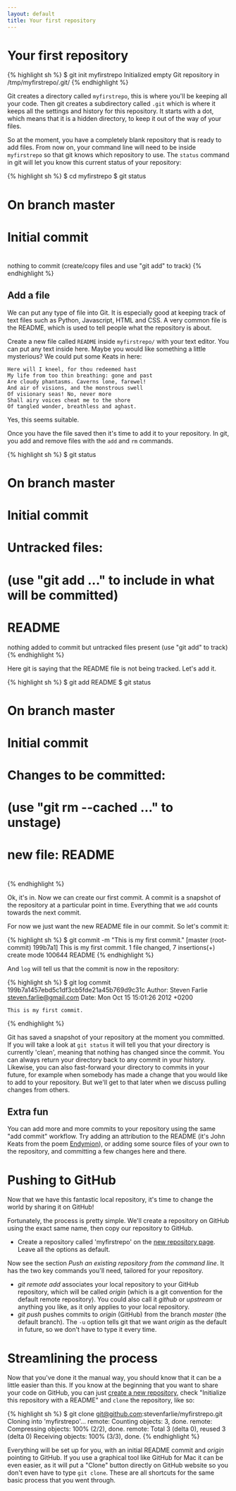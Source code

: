 ```yaml
---
layout: default
title: Your first repository
---
```


# Your first repository

{% highlight sh %}
$ git init myfirstrepo
Initialized empty Git repository in /tmp/myfirstrepo/.git/
{% endhighlight %}

Git creates a directory called `myfirstrepo`, this is where you'll be keeping all
your code. Then git creates a subdirectory called `.git` which is where it keeps
all the settings and history for this repository. It starts with a dot, which means
that it is a hidden directory, to keep it out of the way of your files.

So at the moment, you have a completely blank repository that is ready to add
files. From now on, your command line will need to be inside `myfirstrepo` so
that git knows which repository to use. The `status` command in git will let you
know this current status of your repository:

{% highlight sh %}
$ cd myfirstrepo
$ git status
# On branch master
#
# Initial commit
#
nothing to commit (create/copy files and use "git add" to track)
{% endhighlight %}

## Add a file

We can put any type of file into Git. It is especially good at keeping track of
text files such as Python, Javascript, HTML and CSS. A very common file is the
README, which is used to tell people what the repository is about.

Create a new file called `README` inside `myfirstrepo/` with your text editor.
You can put any text inside here. Maybe you would like something a little
mysterious? We could put some Keats in here:

    Here will I kneel, for thou redeemed hast
    My life from too thin breathing: gone and past
    Are cloudy phantasms. Caverns lone, farewel!
    And air of visions, and the monstrous swell
    Of visionary seas! No, never more
    Shall airy voices cheat me to the shore
    Of tangled wonder, breathless and aghast.

Yes, this seems suitable.

Once you have the file saved then it's time to add it to your repository. In
git, you add and remove files with the `add` and `rm` commands.

{% highlight sh %}
$ git status
# On branch master
#
# Initial commit
#
# Untracked files:
#   (use "git add <file>..." to include in what will be committed)
#
#	README
nothing added to commit but untracked files present (use "git add" to track)
{% endhighlight %}

Here git is saying that the README file is not being tracked. Let's add it.

{% highlight sh %}
$ git add README
$ git status
# On branch master
#
# Initial commit
#
# Changes to be committed:
#   (use "git rm --cached <file>..." to unstage)
#
#	new file:   README
#
{% endhighlight %}

Ok, it's in. Now we can create our first commit. A commit is a snapshot of the
repository at a particular point in time. Everything that we `add` counts
towards the next commit.

For now we just want the new README file in our commit. So let's commit it:

{% highlight sh %}
$ git commit -m "This is my first commit."
[master (root-commit) 199b7a1] This is my first commit.
 1 file changed, 7 insertions(+)
 create mode 100644 README
{% endhighlight %}

And `log` will tell us that the commit is now in the repository:

{% highlight sh %}
$ git log
commit 199b7a1457ebd5c1df3cb5fde21a45b769d9c31c
Author: Steven Farlie <steven.farlie@gmail.com>
Date:   Mon Oct 15 15:01:26 2012 +0200

    This is my first commit.
{% endhighlight %}

Git has saved a snapshot of your repository at the moment you committed. If you
will take a look at `git status` it will tell you that your directory is
currently 'clean', meaning that nothing has changed since the commit. You can
always return your directory back to any commit in your history. Likewise, you
can also fast-forward your directory to commits in your future, for example when
somebody has made a change that you would like to add to your repository. But
we'll get to that later when we discuss pulling changes from others.

## Extra fun

You can add more and more commits to your repository using the same "add commit"
workflow. Try adding an attribution to the README (it's John Keats from the poem
[Endymion](http://www.gutenberg.org/ebooks/24280)), or adding some source files
of your own to the repository, and committing a few changes here and there.

# Pushing to GitHub

Now that we have this fantastic local repository, it's time to change the world
by sharing it on GitHub!

Fortunately, the process is pretty simple. We'll create a repository on GitHub
using the exact same name, then copy our repository to GitHub.

* Create a repository called 'myfirstrepo' on the [new repository
  page](https://github.com/new). Leave all the options as default.

Now see the section *Push an existing repository from the command line*. It
has the two key commands you'll need, tailored for your repository.

* *git remote add* associates your local repository to your GitHub repository,
  which will be called _origin_ (which is a git convention for the default
  remote repository). You could also call it _github_ or _upstream_ or anything
  you like, as it only applies to your local repository.
* *git push* pushes commits to _origin_ (GitHub) from the branch _master_ (the
  default branch). The `-u` option tells git that we want _origin_ as the
  default in future, so we don't have to type it every time.

# Streamlining the process

Now that you've done it the manual way, you should know that it can be a little
easier than this. If you know at the beginning that you want to share your code
on GitHub, you can just [create a new repository](https://github.com/new), check
"Initialize this repository with a README" and `clone` the repository, like so:

{% highlight sh %}
$ git clone git@github.com:stevenfarlie/myfirstrepo.git
Cloning into 'myfirstrepo'...
remote: Counting objects: 3, done.
remote: Compressing objects: 100% (2/2), done.
remote: Total 3 (delta 0), reused 3 (delta 0)
Receiving objects: 100% (3/3), done.
{% endhighlight %}

Everything will be set up for you, with an initial README commit and _origin_
pointing to GitHub. If you use a graphical tool like GitHub for Mac it can be
even easier, as it will put a "Clone" button directly on GitHub website so you
don't even have to type `git clone`. These are all shortcuts for the same basic
process that you went through.
